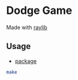 # Dodge Game

Made with [raylib](https://github.com/raysan5/raylib)


## Usage

- [package](https://archlinux.org/packages/extra/x86_64/raylib/)

```bash
make
```
